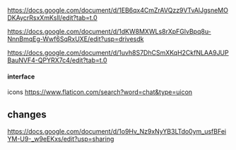 https://docs.google.com/document/d/1EB6qx4CmZrAVQzz9VTvAlJgsneMODKAycrRsxXmKslI/edit?tab=t.0

https://docs.google.com/document/d/1dKW8MXWLs8rXpFGlvBpq8u-NnnBmqEg-Wwf6SqRxUXE/edit?usp=drivesdk

https://docs.google.com/document/d/1uvh8S7DhCSmXKqH2CkfNLAA9JUPBauNVF4-QPYRX7c4/edit?tab=t.0

#### interface

icons https://www.flaticon.com/search?word=chat&type=uicon

## changes

https://docs.google.com/document/d/1o9Hv_Nz9xNyYB3LTdo0ym_usfBFeiYM-U9-_w9eEKxs/edit?usp=sharing
